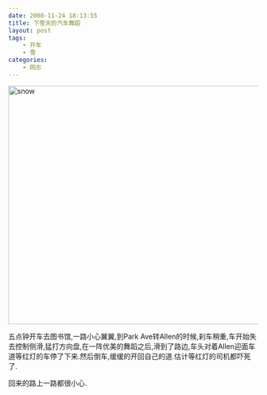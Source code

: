 ```yaml
---
date: 2008-11-24 18:13:55
title: 下雪天的汽车舞蹈
layout: post
tags:
    - 开车
    - 雪
categories:
    - 网志
---
```

<!--more-->

<a href="http://pic.ztpala.com/wp-content/uploads/2008/11/snow.jpg"><img class="aligncenter size-full wp-image-1468" title="snow" src="http://ztpala.com/wp-content/uploads/2008/11/snow.jpg" alt="snow" width="640" height="480" /></a>

五点钟开车去图书馆,一路小心翼翼,到Park Ave转Allen的时候,刹车稍重,车开始失去控制侧滑,猛打方向盘,在一阵优美的舞蹈之后,滑到了路边,车头对着Allen迎面车道等红灯的车停了下来.然后倒车,缓缓的开回自己的道.估计等红灯的司机都吓死了.

回来的路上一路都很小心.
